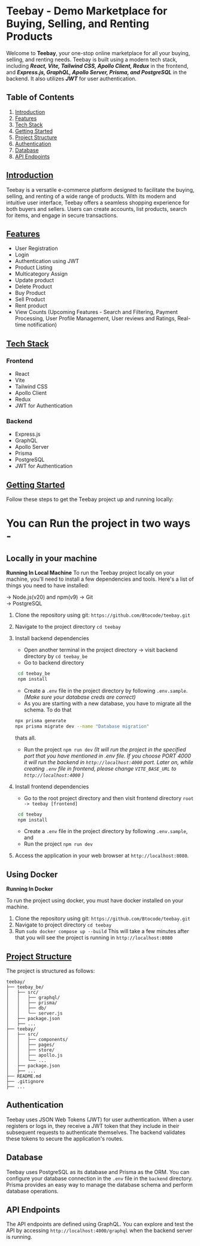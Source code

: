 

# Teebay - Demo Marketplace for Buying, Selling, and Renting Products

Welcome to **Teebay**, your one-stop online marketplace for all your buying, selling, and renting needs. Teebay is built using a modern tech stack, including ***React, Vite, Tailwind CSS, Apollo Client, Redux*** in the frontend, and ***Express.js, GraphQL, Apollo Server, Prisma, and PostgreSQL*** in the backend. It also utilizes ***JWT*** for user authentication.

## Table of Contents

1.  [Introduction](#introduction)
2.  [Features](#features)
3.  [Tech Stack](#tech-stack)
4.  [Getting Started](#getting-started)
5.  [Project Structure](#project-structure)
6.  [Authentication](#authentication)
7.  [Database](#database)
8.  [API Endpoints](#api-endpoints)


## [Introduction](#introduction)

Teebay is a versatile e-commerce platform designed to facilitate the buying, selling, and renting of a wide range of products. With its modern and intuitive user interface, Teebay offers a seamless shopping experience for both buyers and sellers. Users can create accounts, list products, search for items, and engage in secure transactions.

## [Features](#features)

-   User Registration
-	Login
-	Authentication using JWT
-	Product Listing 
-	Multicategory Assign
-	Update product 
-	Delete Product
-	Buy Product
-	Sell Product
-	Rent product 
-	View Counts
(Upcoming Features - Search and Filtering, Payment Processing, User Profile Management, User reviews and Ratings, Real-time notification)

## [Tech Stack](#tech-stack)

### Frontend

-   React
-   Vite
-   Tailwind CSS
-   Apollo Client
-   Redux
-   JWT for Authentication

### Backend

-   Express.js
-   GraphQL
-   Apollo Server
-   Prisma
-   PostgreSQL
-   JWT for Authentication

## [Getting Started](#getting-started)

Follow these steps to get the Teebay project up and running locally:


# You can Run the project in two ways - 
## Locally in your machine 

**Running In Local Machine**
To run the Teebay project locally on your machine, you'll need to install a few dependencies and tools. Here's a list of things you need to have installed:

-> Node.js(v20) and npm(v9)
-> Git    
-> PostgreSQL

1. Clone the repository using git:
    `https://github.com/Btocode/teebay.git` 
2. Navigate to the project directory
`cd teebay`
3. Install backend dependencies
	- Open another terminal in the project directory -> visit backend directory by `cd teebay_be`
	 - Go to backend directory 
	 ``` bash
	  cd teebay_be
	  npm install 
	  ```
	 - Create a `.env` file in the project directory by following `.env.sample`.  *(Make sure your database creds are correct)*
	 - As you are starting with a new database, you have to migrate all the schema. To do that 
	 ``` bash
	 npx prisma generate
	 npx prisma migrate dev --name "Database migration"
	 ```
	 thats all. 
	 - Run the project `npm run dev` 
	 *(It will run the project in the specified port that you have mentioned in .env file. If you choose PORT 4000 it will run the backend in `http://localhost:4000` port. Later on, while creating `.env` file in frontend, please change `VITE_BASE_URL` to  `http://localhost:4000` )*
	 
4. Install frontend dependencies
	- Go to the root project directory and then visit frontend directory `root -> teebay [frontend] `
	 ``` bash
	  cd teebay
	  npm install 
	  ``` 
	- Create a `.env` file in the project directory by following `.env.sample`, and 
	- Run the project `npm run dev`
8.  Access the application in your web browser at `http://localhost:8080`.


## Using Docker

**Running In Docker** 

To run the project using docker, you must have docker installed on your machine. 

1. Clone the repository using git:
    `https://github.com/Btocode/teebay.git` 
2. Navigate to project directory
`cd teebay`
3. Run `sudo docker compose up --build`
This will take a few minutes after that you will see the project is running in `http://localhost:8080`


## [Project Structure](project-structure)

The project is structured as follows:
```
teebay/
├── teebay_be/
│   ├── src/
│   │   ├── graphql/
│   │   ├── prisma/
│   │   ├── db/
│   │   └── server.js
│   ├── package.json
│   ├── ...
├── teebay/
│   ├── src/
│   │   ├── components/
│   │   ├── pages/
│   │   ├── store/
│   │   ├── apollo.js
│   │   └── ...
│   ├── package.json
│   ├── ...
├── README.md
├── .gitignore
├── ...
```

## Authentication

Teebay uses JSON Web Tokens (JWT) for user authentication. When a user registers or logs in, they receive a JWT token that they include in their subsequent requests to authenticate themselves. The backend validates these tokens to secure the application's routes.

## Database

Teebay uses PostgreSQL as its database and Prisma as the ORM. You can configure your database connection in the `.env` file in the `backend` directory. Prisma provides an easy way to manage the database schema and perform database operations.

## API Endpoints

The API endpoints are defined using GraphQL. You can explore and test the API by accessing `http://localhost:4000/graphql` when the backend server is running.
